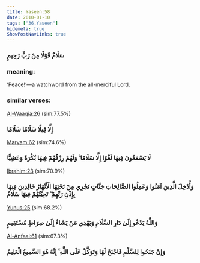 ```yaml
---
title: Yaseen:58
date: 2010-01-10
tags: ["36.Yaseen"]
hidemeta: true 
ShowPostNavLinks: true 
---
```

### سَلَامٌ قَوْلًا مِنْ رَبٍّ رَحِيمٍ
### meaning: 
‘Peace!’—a watchword from the all-merciful Lord.
### similar verses: 

[Al-Waaqia:26](/56/26) (sim:77.5%)

### إِلَّا قِيلًا سَلَامًا سَلَامًا

[Maryam:62](/19/62) (sim:74.6%)

### لَا يَسْمَعُونَ فِيهَا لَغْوًا إِلَّا سَلَامًا ۖ وَلَهُمْ رِزْقُهُمْ فِيهَا بُكْرَةً وَعَشِيًّا

[Ibrahim:23](/14/23) (sim:70.9%)

### وَأُدْخِلَ الَّذِينَ آمَنُوا وَعَمِلُوا الصَّالِحَاتِ جَنَّاتٍ تَجْرِي مِنْ تَحْتِهَا الْأَنْهَارُ خَالِدِينَ فِيهَا بِإِذْنِ رَبِّهِمْ ۖ تَحِيَّتُهُمْ فِيهَا سَلَامٌ

[Yunus:25](/10/25) (sim:68.2%)

### وَاللَّهُ يَدْعُو إِلَىٰ دَارِ السَّلَامِ وَيَهْدِي مَنْ يَشَاءُ إِلَىٰ صِرَاطٍ مُسْتَقِيمٍ

[Al-Anfaal:61](/8/61) (sim:67.3%)

### وَإِنْ جَنَحُوا لِلسَّلْمِ فَاجْنَحْ لَهَا وَتَوَكَّلْ عَلَى اللَّهِ ۚ إِنَّهُ هُوَ السَّمِيعُ الْعَلِيمُ
